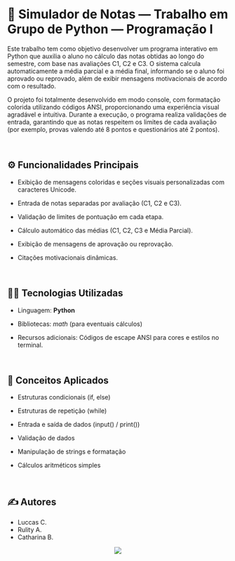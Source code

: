 # 🧮 Simulador de Notas — Trabalho em Grupo de Python — Programação I

Este trabalho tem como objetivo desenvolver um programa interativo em Python que auxilia o aluno no cálculo das notas obtidas ao longo do semestre, com base nas avaliações C1, C2 e C3.
O sistema calcula automaticamente a média parcial e a média final, informando se o aluno foi aprovado ou reprovado, além de exibir mensagens motivacionais de acordo com o resultado.

O projeto foi totalmente desenvolvido em modo console, com formatação colorida utilizando códigos ANSI, proporcionando uma experiência visual agradável e intuitiva.
Durante a execução, o programa realiza validações de entrada, garantindo que as notas respeitem os limites de cada avaliação (por exemplo, provas valendo até 8 pontos e questionários até 2 pontos).

<br/>

## ⚙️ Funcionalidades Principais

- Exibição de mensagens coloridas e seções visuais personalizadas com caracteres Unicode.

- Entrada de notas separadas por avaliação (C1, C2 e C3).

- Validação de limites de pontuação em cada etapa.

- Cálculo automático das médias (C1, C2, C3 e Média Parcial).

- Exibição de mensagens de aprovação ou reprovação.

- Citações motivacionais dinâmicas.

<br/>

## 👨‍💻 Tecnologias Utilizadas

- Linguagem: **Python**

- Bibliotecas: *math* (para eventuais cálculos)

- Recursos adicionais: Códigos de escape ANSI para cores e estilos no terminal.

<br/>

## 🧠 Conceitos Aplicados

- Estruturas condicionais (if, else)

- Estruturas de repetição (while)

- Entrada e saída de dados (input() / print())

- Validação de dados

- Manipulação de strings e formatação

- Cálculos aritméticos simples

<br/>

## ✍️ Autores

- Luccas C.
- Rulity A.
- Catharina B.

<p align="center"><img src="http://img.shields.io/static/v1?label=STATUS&message=%20CONCLUIDO&color=GREEN&style=for-the-badge"/></p>
